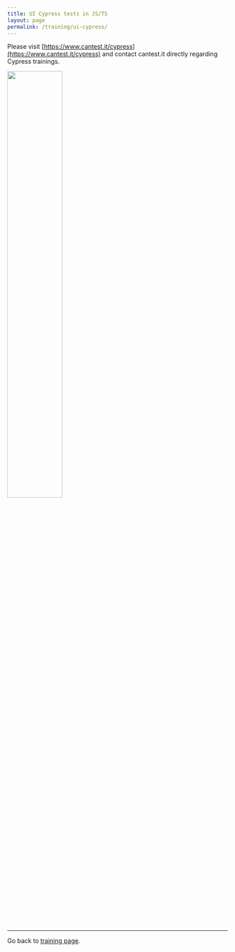 ```yaml
---
title: UI Cypress tests in JS/TS
layout: page
permalink: /training/ui-cypress/
---
```


Please visit [https://www.cantest.it/cypress](https://www.cantest.it/cypress) and contact cantest.it directly regarding
Cypress trainings.

<img src="../../images/tester5.png" width="50%" height="50%">

<hr>

Go back to [training page](/training/).